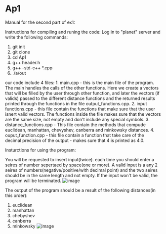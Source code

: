# Ap1
Manual for the second part of ex1: 

Instructions for compiling and runing the code:
Log in to "planet" server and write the following commands:
1. git init
2. git clone
3. cd Ap1 
4. g++ header.h
5. g++ -std-c++ *.cpp
6. ./a/out

our code include 4 files: 
    1. main.cpp - this is the main file of the program. The main handles the calls of the other functions. Here we create a vectors that will be filled by the user through other function, and later the vectors (if valids) passed to the different distance functions and the returned results printed through the functions in the file output_functions.cpp.
    2. input functions.cpp - this file contain the functions that make sure that the user isnert valid vectors. The functions inside the file makes sure that the vectors are the same size, not empty and don't include any special symbols. 
    3. distance_functions.cpp - This file contain the methods that compude euclidean, manhattan, chevyshev, canberra and minkowsky distances. 
    4. ouput_function.cpp - this file contain a function that take care of the decimal precision of the output - makes sure that 4 is printed as 4.0. 

Insturctions for using the program:

You will be requested to insert input(twice).
each time you should enter a seires of number sepertaed by space(one or more).
A valid input is a any 2 seires of numbers(negative/positive/with decimal point) and the two seires should be in the same length and not empty.
If the input won't be valid, the program will be terminated.
![image](https://user-images.githubusercontent.com/90501635/203612938-ca8c5233-b5fd-4c2d-aedf-94f10dbfbf3f.png)

The output of the program should be a result of the following distances(in this order):
1. euclidean
2. manhattan
3. chebyshev
4. canberra
5. minkowsky
![image](https://user-images.githubusercontent.com/90501635/203612993-2ef00671-1ec5-47d8-926a-decb0e942784.png)



